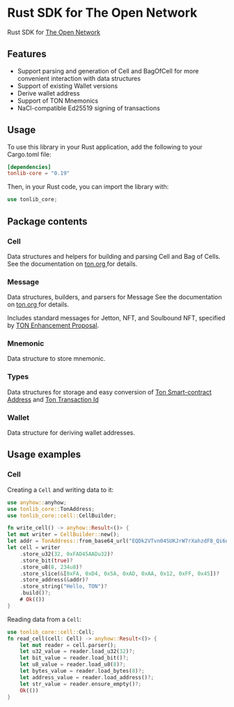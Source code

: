 # Rust SDK for The Open Network

Rust SDK for [The Open Network](https://ton.org/)

## Features

* Support parsing and generation of Cell and BagOfCell for more convenient interaction with data structures
* Support of existing Wallet versions
* Derive wallet address
* Support of TON Mnemonics
* NaCl-compatible Ed25519 signing of transactions

## Usage

To use this library in your Rust application, add the following to your Cargo.toml file:

```toml
[dependencies]
tonlib-core = "0.19"
```

Then, in your Rust code, you can import the library with:

```rust
use tonlib_core;
```

## Package contents 

### Cell

Data structures and helpers for building and parsing Cell and Bag of Cells. See the documentation on [ton.org ](https://docs.ton.org/develop/data-formats/cell-boc)for details.

### Message

Data structures, builders, and parsers for Message 
See the documentation on [ton.org ](https://docs.ton.org/develop/smart-contracts/messages)for details.

Includes standard messages for Jetton, NFT, and Soulbound NFT, specified by [TON Enhancement Proposal](https://github.com/ton-blockchain/TEPs/blob/master/text/0001-tep-lifecycle.md).

### Mnemonic

Data structure to store mnemonic.

### Types

Data structures for storage and easy conversion of [Ton Smart-contract Address](https://docs.ton.org/learn/overviews/addresses) and [Ton Transaction Id](https://docs.ton.org/develop/data-formats/transaction-layout#transaction)


### Wallet 

Data structure for deriving wallet addresses.

## Usage examples

### Cell

Creating a `Cell` and writing data to it:

``` rust
use anyhow::anyhow;
use tonlib_core::TonAddress;
use tonlib_core::cell::CellBuilder;

fn write_cell() -> anyhow::Result<()> {
let mut writer = CellBuilder::new();
let addr = TonAddress::from_base64_url("EQDk2VTvn04SUKJrW7rXahzdF8_Qi6utb0wj43InCu9vdjrR")?;
let cell = writer
    .store_u32(32, 0xFAD45AADu32)?
    .store_bit(true)?
    .store_u8(8, 234u8)?
    .store_slice(&[0xFA, 0xD4, 0x5A, 0xAD, 0xAA, 0x12, 0xFF, 0x45])?
    .store_address(&addr)?
    .store_string("Hello, TON")?
    .build()?;
    # Ok(())
}
```

 Reading data from a `Cell`:

```rust
use tonlib_core::cell::Cell;
fn read_cell(cell: Cell) -> anyhow::Result<()> {
    let mut reader = cell.parser();
    let u32_value = reader.load_u32(32)?;
    let bit_value = reader.load_bit()?;
    let u8_value = reader.load_u8(8)?;
    let bytes_value = reader.load_bytes(8)?;
    let address_value = reader.load_address()?;
    let str_value = reader.ensure_empty()?;
    Ok(())
}
```